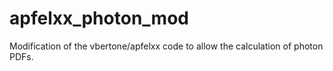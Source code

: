 # apfelxx_photon_mod
Modification of the vbertone/apfelxx code to allow the calculation of photon PDFs.
